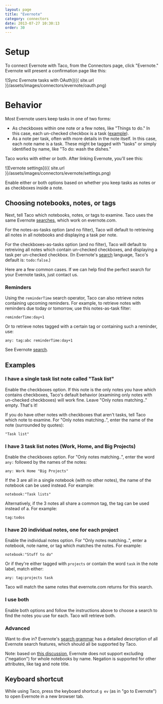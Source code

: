 ```yaml
---
layout: page
title: "Evernote"
category: connectors
date: 2013-07-27 10:30:13
order: 30
---
```


# Setup

To connect Evernote with Taco, from the Connectors page, click
"Evernote." Evernote will present a confirmation page like this:

![Sync Evernote tasks with OAuth]({{ site.url }}/assets/images/connectors/evernote/oauth.png)


# Behavior

Most Evernote users keep tasks in one of two forms:

* As checkboxes within one note or a few notes, like "Things to do." In
  this case, each un-checked checkbox is a task
  ([example](http://blog.evernote.com/blog/2012/09/14/quick-tip-friday-create-checklists-faster-with-auto-checkboxes/)).
* As a note per task, often with more details in the note itself. In
  this case, each note name is a task. These might be tagged with
  "tasks" or simply identified by name, like "To do: wash the dishes."

Taco works with either or both. After linking Evernote, you'll see this:

![Evernote settings]({{ site.url }}/assets/images/connectors/evernote/settings.png)

Enable either or both options based on whether you keep tasks as notes
or as checkboxes inside a note.

## Choosing notebooks, notes, or tags

Next, tell Taco which notebooks, notes, or tags to examine. Taco uses
the same Evernote [searches](http://dev.evernote.com/doc/articles/search_grammar.php#Search_Terms),
which work on evernote.com.

For the notes-as-tasks option (and no filter), Taco will default to
retrieving all notes in all notebooks and displaying a task per note.

For the checkboxes-as-tasks option (and no filter), Taco will default to
retreiving all notes which contain un-checked checkboxes, and displaying
a task per un-checked checkbox. (In Evernote's [search](http://dev.evernote.com/doc/articles/search_grammar.php#Search_Terms) language, Taco's default is: `todo:false`.)

Here are a few common cases. If we can help find the perfect search for
your Evernote tasks, just contact us.

### Reminders

Using the `reminderTime` search operator, Taco can also retrieve notes
containing upcoming reminders. For example, to retrieve notes with
reminders due today or tomorrow, use this notes-as-task filter:

    reminderTime:day+1

Or to retrieve notes tagged with a certain tag or containing such a
reminder, use:

    any: tag:abc reminderTime:day+1

See Evernote [search](http://dev.evernote.com/doc/articles/search_grammar.php#Search_Terms).


## Examples

### I have a single task list note called "Task list"

Enable the checkboxes option. If this note is the only notes you have
which contains checkboxes, Taco's default behavior (examining only notes
with un-checked checkboxes) will work fine. Leave "Only notes
matching.." empty. That's it!

If you do have other notes with checkboxes that aren't tasks, tell Taco
which note to examine. For "Only notes matching..", enter the name of
the note (surrounded by quotes):

    "Task list"

### I have 3 task list notes (Work, Home, and Big Projects)

Enable the checkboxes option. For "Only notes matching..", enter the
word `any:` followed by the names of the notes:

    any: Work Home "Big Projects"

If the 3 are all in a single notebook (with no other notes), the name of
the notebook can be used instead. For example:

    notebook:"Task lists"

Alternatively, if the 3 notes all share a common tag, the tag can be
used instead of a. For example:

    tag:todos

### I have 20 individual notes, one for each project

Enable the individual notes option. For "Only notes matching..", enter a
notebook, note name, or tag which matches the notes. For example:

    notebook:"Stuff to do"

Or if they're either tagged with `projects` or contain the word `task`
in the note label, match either:

    any: tag:projects task

Taco will match the same notes that evernote.com returns for this
search.

### I use both

Enable both options and follow the instructions above to choose a search
to find the notes you use for each. Taco will retrieve both.

### Advanced

Want to dive in? Evernote's [search grammar](http://dev.evernote.com/doc/articles/search_grammar.php#Search_Terms) 
has a detailed description of all Evernote search features, which should
all be supported by Taco.

Note: based on [this discussion](https://discussion.evernote.com/topic/25109-howto-filter-two-create-saved-search-filter-only-two-notebooks/?p=132848),
Evernote does not support excluding ("negation") for whole notebooks
by name. Negation is supported for other attributes, like tag and note
title.

## Keyboard shortcut

While using Taco, press the keyboard shortcut `g ev` (as in "go to
Evernote") to open Evernote in a new browser tab.
